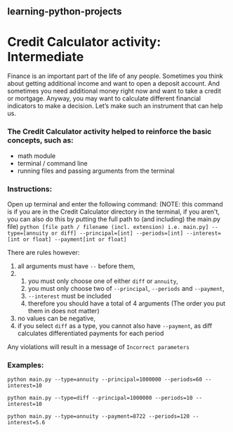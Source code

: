 ## learning-python-projects

# Credit Calculator activity: Intermediate

Finance is an important part of the life of any people. Sometimes you think about getting additional income and want to open a deposit account. And sometimes you need additional money right now and want to take a credit or mortgage. Anyway, you may want to calculate different financial indicators to make a decision. Let’s make such an instrument that can help us.

### The Credit Calculator activity helped to reinforce the basic concepts, such as:

- math module
- terminal / command line
- running files and passing arguments from the terminal

### Instructions:

Open up terminal and enter the following command:
(NOTE: this command is if you are in the Credit Calculator directory in the terminal, if you aren't, you can also do this by putting the full path to (and including) the main.py file)
`python [file path / filename (incl. extension) i.e. main.py] --type=[annuity or diff] --principal=[int] --periods=[int] --interest=[int or float] --payment[int or float]`

There are rules however:

1. all arguments must have `--` before them,
2. 1. you must only choose one of either `diff` or `annuity`,
   2. you must only choose two of `--principal`, `--periods` and `--payment`,
   3. `--interest` must be included
   4. therefore you should have a total of 4 arguments (The order you put them in does not matter)
3. no values can be negative,
4. if you select `diff` as a type, you cannot also have `--payment`, as diff calculates differentiated payments for each period

Any violations will result in a message of `Incorrect parameters`

### Examples:

`python main.py --type=annuity --principal=1000000 --periods=60 --interest=10`

`python main.py --type=diff --principal=1000000 --periods=10 --interest=10`

`python main.py --type=annuity --payment=8722 --periods=120 --interest=5.6`
